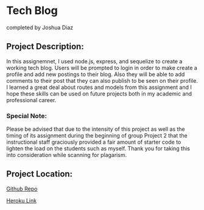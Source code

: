 # Tech Blog

completed by Joshua Diaz


## Project Description:

In this assignemnet, I used node.js, express, and sequelize to create a working tech blog. Users will be prompted to login in order to make create a profile and add new postings to their blog. Also they will be able to add comments to their post that they can also publish to be seen on their profile. I learned a great deal about routes and models from this assignment and I hope these skills can be used on future projects both in my academic and professional career.

### Special Note:

Please be advised that due to the intensity of this project as well as the timing of its assignment during the beginning of group Project 2 that the instructional staff graciously provided a fair amount of starter code to lighten the load on the students such as myself. Thank you for taking this into consideration while scanning for plagarism. 


## Project Location:

[Github Repo](https://github.com/Jdiaz240/tech_Blog_JD)

[Heroku Link](https://git.heroku.com/tech-blog-jd.git)